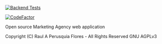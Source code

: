 
[![Backend Tests](https://github.com/inikoo/wowsbar/actions/workflows/testing.yml/badge.svg?branch=main)](https://github.com/inikoo/wowsbar/actions/workflows/testing.yml)

[![CodeFactor](https://www.codefactor.io/repository/github/inikoo/wowsbar/badge)](https://www.codefactor.io/repository/github/inikoo/wowsbar)

Open source Marketing Agency web application

Copyright (C) Raul A Perusquia Flores - All Rights Reserved GNU AGPLv3
